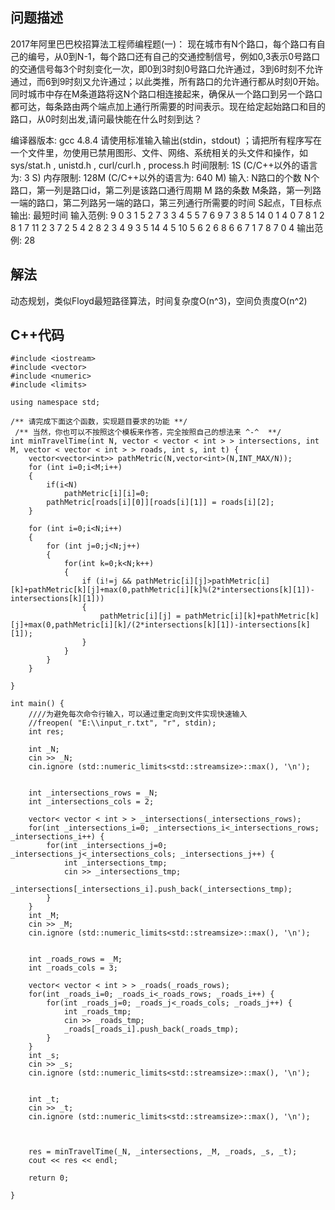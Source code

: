 ## 问题描述
2017年阿里巴巴校招算法工程师编程题(一)：
现在城市有N个路口，每个路口有自己的编号，从0到N-1，每个路口还有自己的交通控制信号，例如0,3表示0号路口的交通信号每3个时刻变化一次，即0到3时刻0号路口允许通过，3到6时刻不允许通过，而6到9时刻又允许通过；以此类推，所有路口的允许通行都从时刻0开始。同时城市中存在M条道路将这N个路口相连接起来，确保从一个路口到另一个路口都可达，每条路由两个端点加上通行所需要的时间表示。现在给定起始路口和目的路口，从0时刻出发,请问最快能在什么时刻到达？

编译器版本: gcc 4.8.4
请使用标准输入输出(stdin，stdout) ；请把所有程序写在一个文件里，勿使用已禁用图形、文件、网络、系统相关的头文件和操作，如sys/stat.h , unistd.h , curl/curl.h , process.h
时间限制: 1S (C/C++以外的语言为: 3 S)   内存限制: 128M (C/C++以外的语言为: 640 M)
输入:
N路口的个数 N个路口，第一列是路口id，第二列是该路口通行周期 
M 路的条数
M条路，第一列路一端的路口，第二列路另一端的路口，第三列通行所需要的时间 
S起点，T目标点
输出:
最短时间
输入范例:
9
0 3
1 5
2 7
3 3
4 5
5 7
6 9
7 3
8 5
14
0 1 4
0 7 8
1 2 8
1 7 11
2 3 7
2 5 4
2 8 2
3 4 9
3 5 14
4 5 10
5 6 2
6 8 6
6 7 1
7 8 7
0
4
输出范例:
28

## 解法
动态规划，类似Floyd最短路径算法，时间复杂度O(n^3)，空间负责度O(n^2)


## C++代码
```
#include <iostream>
#include <vector>
#include <numeric>
#include <limits>

using namespace std;

/** 请完成下面这个函数，实现题目要求的功能 **/
 /** 当然，你也可以不按照这个模板来作答，完全按照自己的想法来 ^-^  **/
int minTravelTime(int N, vector < vector < int > > intersections, int M, vector < vector < int > > roads, int s, int t) {
    vector<vector<int>> pathMetric(N,vector<int>(N,INT_MAX/N));
    for (int i=0;i<M;i++)
    {
        if(i<N)
            pathMetric[i][i]=0;
        pathMetric[roads[i][0]][roads[i][1]] = roads[i][2];
    }
    
    for (int i=0;i<N;i++)
    {
        for (int j=0;j<N;j++)
        {
            for(int k=0;k<N;k++)
            {
                if (i!=j && pathMetric[i][j]>pathMetric[i][k]+pathMetric[k][j]+max(0,pathMetric[i][k]%(2*intersections[k][1])-intersections[k][1]))
                {
                    pathMetric[i][j] = pathMetric[i][k]+pathMetric[k][j]+max(0,pathMetric[i][k]/(2*intersections[k][1])-intersections[k][1]);
                }
            }
        }
    }

}

int main() {
    ////为避免每次命令行输入，可以通过重定向到文件实现快速输入
    //freopen( "E:\\input_r.txt", "r", stdin);
    int res;

    int _N;
    cin >> _N;
    cin.ignore (std::numeric_limits<std::streamsize>::max(), '\n');


    int _intersections_rows = _N;
    int _intersections_cols = 2;

    vector< vector < int > > _intersections(_intersections_rows);
    for(int _intersections_i=0; _intersections_i<_intersections_rows; _intersections_i++) {
        for(int _intersections_j=0; _intersections_j<_intersections_cols; _intersections_j++) {
            int _intersections_tmp;
            cin >> _intersections_tmp;
            _intersections[_intersections_i].push_back(_intersections_tmp);
        }
    }
    int _M;
    cin >> _M;
    cin.ignore (std::numeric_limits<std::streamsize>::max(), '\n');


    int _roads_rows = _M;
    int _roads_cols = 3;

    vector< vector < int > > _roads(_roads_rows);
    for(int _roads_i=0; _roads_i<_roads_rows; _roads_i++) {
        for(int _roads_j=0; _roads_j<_roads_cols; _roads_j++) {
            int _roads_tmp;
            cin >> _roads_tmp;
            _roads[_roads_i].push_back(_roads_tmp);
        }
    }
    int _s;
    cin >> _s;
    cin.ignore (std::numeric_limits<std::streamsize>::max(), '\n');


    int _t;
    cin >> _t;
    cin.ignore (std::numeric_limits<std::streamsize>::max(), '\n');


    
    res = minTravelTime(_N, _intersections, _M, _roads, _s, _t);
    cout << res << endl;
    
    return 0;

}
```